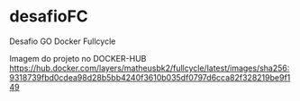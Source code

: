 # desafioFC
Desafio GO Docker Fullcycle

Imagem do projeto no DOCKER-HUB
https://hub.docker.com/layers/matheusbk2/fullcycle/latest/images/sha256:9318739fbd0cdea98d28b5bb4240f3610b035df0797d6cca82f328219be9f149